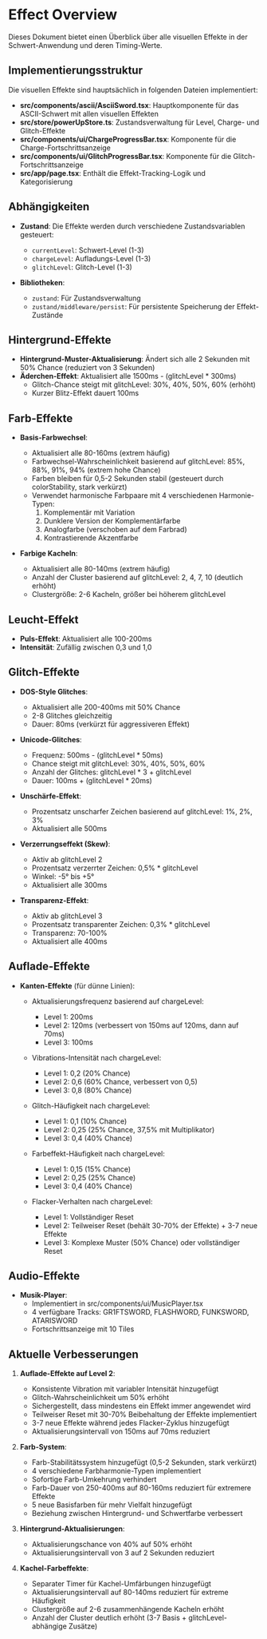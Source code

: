 # Effect Overview

Dieses Dokument bietet einen Überblick über alle visuellen Effekte in der Schwert-Anwendung und deren Timing-Werte.

## Implementierungsstruktur

Die visuellen Effekte sind hauptsächlich in folgenden Dateien implementiert:

- **src/components/ascii/AsciiSword.tsx**: Hauptkomponente für das ASCII-Schwert mit allen visuellen Effekten
- **src/store/powerUpStore.ts**: Zustandsverwaltung für Level, Charge- und Glitch-Effekte
- **src/components/ui/ChargeProgressBar.tsx**: Komponente für die Charge-Fortschrittsanzeige
- **src/components/ui/GlitchProgressBar.tsx**: Komponente für die Glitch-Fortschrittsanzeige
- **src/app/page.tsx**: Enthält die Effekt-Tracking-Logik und Kategorisierung

## Abhängigkeiten

- **Zustand**: Die Effekte werden durch verschiedene Zustandsvariablen gesteuert:
  - `currentLevel`: Schwert-Level (1-3)
  - `chargeLevel`: Aufladungs-Level (1-3)
  - `glitchLevel`: Glitch-Level (1-3)

- **Bibliotheken**:
  - `zustand`: Für Zustandsverwaltung
  - `zustand/middleware/persist`: Für persistente Speicherung der Effekt-Zustände

## Hintergrund-Effekte

- **Hintergrund-Muster-Aktualisierung**: Ändert sich alle 2 Sekunden mit 50% Chance (reduziert von 3 Sekunden)
- **Äderchen-Effekt**: Aktualisiert alle 1500ms - (glitchLevel * 300ms)
  - Glitch-Chance steigt mit glitchLevel: 30%, 40%, 50%, 60% (erhöht)
  - Kurzer Blitz-Effekt dauert 100ms

## Farb-Effekte

- **Basis-Farbwechsel**:
  - Aktualisiert alle 80-160ms (extrem häufig)
  - Farbwechsel-Wahrscheinlichkeit basierend auf glitchLevel: 85%, 88%, 91%, 94% (extrem hohe Chance)
  - Farben bleiben für 0,5-2 Sekunden stabil (gesteuert durch colorStability, stark verkürzt)
  - Verwendet harmonische Farbpaare mit 4 verschiedenen Harmonie-Typen:
    1. Komplementär mit Variation
    2. Dunklere Version der Komplementärfarbe
    3. Analogfarbe (verschoben auf dem Farbrad)
    4. Kontrastierende Akzentfarbe

- **Farbige Kacheln**:
  - Aktualisiert alle 80-140ms (extrem häufig)
  - Anzahl der Cluster basierend auf glitchLevel: 2, 4, 7, 10 (deutlich erhöht)
  - Clustergröße: 2-6 Kacheln, größer bei höherem glitchLevel

## Leucht-Effekt

- **Puls-Effekt**: Aktualisiert alle 100-200ms
- **Intensität**: Zufällig zwischen 0,3 und 1,0

## Glitch-Effekte

- **DOS-Style Glitches**:
  - Aktualisiert alle 200-400ms mit 50% Chance
  - 2-8 Glitches gleichzeitig
  - Dauer: 80ms (verkürzt für aggressiveren Effekt)

- **Unicode-Glitches**:
  - Frequenz: 500ms - (glitchLevel * 50ms)
  - Chance steigt mit glitchLevel: 30%, 40%, 50%, 60%
  - Anzahl der Glitches: glitchLevel * 3 + glitchLevel
  - Dauer: 100ms + (glitchLevel * 20ms)

- **Unschärfe-Effekt**:
  - Prozentsatz unscharfer Zeichen basierend auf glitchLevel: 1%, 2%, 3%
  - Aktualisiert alle 500ms

- **Verzerrungseffekt (Skew)**:
  - Aktiv ab glitchLevel 2
  - Prozentsatz verzerrter Zeichen: 0,5% * glitchLevel
  - Winkel: -5° bis +5°
  - Aktualisiert alle 300ms

- **Transparenz-Effekt**:
  - Aktiv ab glitchLevel 3
  - Prozentsatz transparenter Zeichen: 0,3% * glitchLevel
  - Transparenz: 70-100%
  - Aktualisiert alle 400ms

## Auflade-Effekte

- **Kanten-Effekte** (für dünne Linien):
  - Aktualisierungsfrequenz basierend auf chargeLevel:
    - Level 1: 200ms
    - Level 2: 120ms (verbessert von 150ms auf 120ms, dann auf 70ms)
    - Level 3: 100ms
  
  - Vibrations-Intensität nach chargeLevel:
    - Level 1: 0,2 (20% Chance)
    - Level 2: 0,6 (60% Chance, verbessert von 0,5)
    - Level 3: 0,8 (80% Chance)
  
  - Glitch-Häufigkeit nach chargeLevel:
    - Level 1: 0,1 (10% Chance)
    - Level 2: 0,25 (25% Chance, 37,5% mit Multiplikator)
    - Level 3: 0,4 (40% Chance)
  
  - Farbeffekt-Häufigkeit nach chargeLevel:
    - Level 1: 0,15 (15% Chance)
    - Level 2: 0,25 (25% Chance)
    - Level 3: 0,4 (40% Chance)

  - Flacker-Verhalten nach chargeLevel:
    - Level 1: Vollständiger Reset
    - Level 2: Teilweiser Reset (behält 30-70% der Effekte) + 3-7 neue Effekte
    - Level 3: Komplexe Muster (50% Chance) oder vollständiger Reset

## Audio-Effekte

- **Musik-Player**:
  - Implementiert in src/components/ui/MusicPlayer.tsx
  - 4 verfügbare Tracks: GR1FTSWORD, FLASHWORD, FUNKSWORD, ATARISWORD
  - Fortschrittsanzeige mit 10 Tiles

## Aktuelle Verbesserungen

1. **Auflade-Effekte auf Level 2**:
   - Konsistente Vibration mit variabler Intensität hinzugefügt
   - Glitch-Wahrscheinlichkeit um 50% erhöht
   - Sichergestellt, dass mindestens ein Effekt immer angewendet wird
   - Teilweiser Reset mit 30-70% Beibehaltung der Effekte implementiert
   - 3-7 neue Effekte während jedes Flacker-Zyklus hinzugefügt
   - Aktualisierungsintervall von 150ms auf 70ms reduziert

2. **Farb-System**:
   - Farb-Stabilitätssystem hinzugefügt (0,5-2 Sekunden, stark verkürzt)
   - 4 verschiedene Farbharmonie-Typen implementiert
   - Sofortige Farb-Umkehrung verhindert
   - Farb-Dauer von 250-400ms auf 80-160ms reduziert für extremere Effekte
   - 5 neue Basisfarben für mehr Vielfalt hinzugefügt
   - Beziehung zwischen Hintergrund- und Schwertfarbe verbessert

3. **Hintergrund-Aktualisierungen**:
   - Aktualisierungschance von 40% auf 50% erhöht
   - Aktualisierungsintervall von 3 auf 2 Sekunden reduziert

4. **Kachel-Farbeffekte**:
   - Separater Timer für Kachel-Umfärbungen hinzugefügt
   - Aktualisierungsintervall auf 80-140ms reduziert für extreme Häufigkeit
   - Clustergröße auf 2-6 zusammenhängende Kacheln erhöht
   - Anzahl der Cluster deutlich erhöht (3-7 Basis + glitchLevel-abhängige Zusätze) 